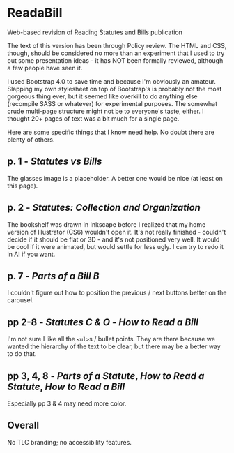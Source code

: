 # ReadaBill
Web-based revision of Reading Statutes and Bills publication

The text of this version has been through Policy review. The HTML and CSS, though, should be considered no more than an experiment that I used to try out some presentation ideas - it has NOT been formally reviewed, although a few people have seen it. 

I used Bootstrap 4.0 to save time and because I'm obviously an amateur. Slapping my own stylesheet on top of Bootstrap's is probably not the most gorgeous thing ever, but it seemed like overkill to do anything else (recompile SASS or whatever) for experimental purposes. The somewhat crude multi-page structure might not be to everyone's taste, either. I thought 20+ pages of text was a bit much for a single page. 

Here are some specific things that I know need help. No doubt there are plenty of others.

## p. 1 - *Statutes vs Bills*
The glasses image is a placeholder. A better one would be nice (at least on this page).

## p. 2 - *Statutes: Collection and Organization*
The bookshelf was drawn in Inkscape before I realized that my home version of Illustrator (CS6) wouldn't open it. It's not really finished - couldn't decide if it should be flat or 3D - and it's not positioned very well. It would be cool if it were animated, but would settle for less ugly. I can try to redo it in AI if you want.

## p. 7 - *Parts of a Bill B*
I couldn't figure out how to position the previous / next buttons better on the carousel.

## pp 2-8 - *Statutes C & O* - *How to Read a Bill*
I'm not sure I like all the `<ul>`s / bullet points. They are there because we wanted the hierarchy of the text to be clear, but there may be a better way to do that.
  
## pp 3, 4, 8 - *Parts of a Statute*, *How to Read a Statute*, *How to Read a Bill*
Especially pp 3 & 4 may need more color.

## Overall 
No TLC branding; no accessibility features.



